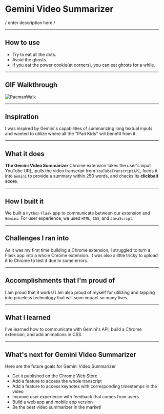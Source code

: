 # Gemini Video Summarizer
/ enter description here /

---

## How to use
- Try to eat all the dots. 
- Avoid the ghosts.
- If you eat the power cookie(at corners), you can eat ghosts for a while.

---

## GIF Walkthrough
![PacmanWalk](https://github.com/espennoreng/haskell-pacman/assets/89808958/7b163ac6-6c20-494e-9966-15a4513171b8)

---

## Inspiration
I was inspired by Gemini's capabilities of summarizing long textual inputs and wanted to utilize where all the "IPad Kids" will benefit from it.

---

## What it does
**The Gemini Video Summarizer** Chrome extension takes the user's input YouTube URL, pulls the video transcript from `YouTubeTranscriptAPI`, feeds it into `Gemini` to provide a summary within 250 words, and checks its **clickbait score**.

---

## How I built it
We built a `Python` `Flask` app to communicate between our extension and `Gemini`. For user experience, we used `HTML`, `CSS`, and `JavaScript`.

---

## Challenges I ran into
As it was my first time building a Chrome extension, I struggled to turn a Flask app into a whole Chrome extension. It was also a little tricky to upload it to Chrome to test it due to some errors. 

---

## Accomplishments that I'm proud of
I am proud that it works! I am also proud of myself for utilizing and tapping into priceless technology that will soon impact so many lives.

---

## What I learned
I've learned how to communicate with Gemini's API, build a Chrome extension, and add animations in CSS. 

---

## What's next for Gemini Video Summarizer
Here are the future goals for Gemini Video Summarizer
- Get it published on the Chrome Web Store
- Add a feature to access the whole transcript
- Add a feature to access keynotes with corresponding timestamps in the video
- Improve user experience with feedback that comes from users
- Build a web app and mobile app version
- Be the best video summarizer in the market!

